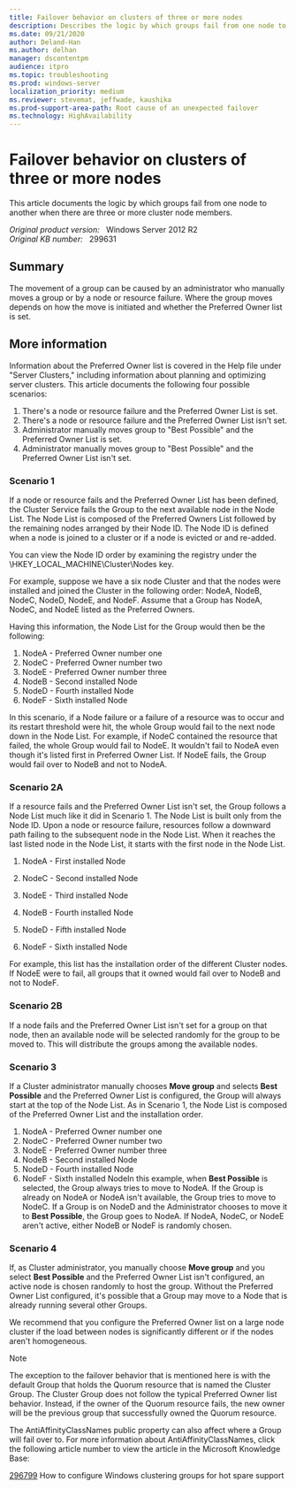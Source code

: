 ```yaml
---
title: Failover behavior on clusters of three or more nodes
description: Describes the logic by which groups fail from one node to another when there are three or more cluster node members.
ms.date: 09/21/2020
author: Deland-Han
ms.author: delhan
manager: dscontentpm
audience: itpro
ms.topic: troubleshooting
ms.prod: windows-server
localization_priority: medium
ms.reviewer: stevemat, jeffwade, kaushika
ms.prod-support-area-path: Root cause of an unexpected failover
ms.technology: HighAvailability
---
```

# Failover behavior on clusters of three or more nodes

This article documents the logic by which groups fail from one node to another when there are three or more cluster node members.

_Original product version:_ &nbsp; Windows Server 2012 R2  
_Original KB number:_ &nbsp; 299631

## Summary

The movement of a group can be caused by an administrator who manually moves a group or by a node or resource failure. Where the group moves depends on how the move is initiated and whether the Preferred Owner list is set.

## More information

Information about the Preferred Owner list is covered in the Help file under "Server Clusters," including information about planning and optimizing server clusters. This article documents the following four possible scenarios:

1. There's a node or resource failure and the Preferred Owner List is set.
2. There's a node or resource failure and the Preferred Owner List isn't set.
3. Administrator manually moves group to "Best Possible" and the Preferred Owner List is set.
4. Administrator manually moves group to "Best Possible" and the Preferred Owner List isn't set.

### Scenario 1

If a node or resource fails and the Preferred Owner List has been defined, the Cluster Service fails the Group to the next available node in the Node List. The Node List is composed of the Preferred Owners List followed by the remaining nodes arranged by their Node ID. The Node ID is defined when a node is joined to a cluster or if a node is evicted or and re-added.

You can view the Node ID order by examining the registry under the \HKEY_LOCAL_MACHINE\Cluster\Nodes key.

For example, suppose we have a six node Cluster and that the nodes were installed and joined the Cluster in the following order: NodeA, NodeB, NodeC, NodeD, NodeE, and NodeF. Assume that a Group has NodeA, NodeC, and NodeE listed as the Preferred Owners.

Having this information, the Node List for the Group would then be the following:

1. NodeA - Preferred Owner number one
2. NodeC - Preferred Owner number two
3. NodeE - Preferred Owner number three
4. NodeB - Second installed Node
5. NodeD - Fourth installed Node
6. NodeF - Sixth installed Node

In this scenario, if a Node failure or a failure of a resource was to occur and its restart threshold were hit, the whole Group would fail to the next node down in the Node List. For example, if NodeC contained the resource that failed, the whole Group would fail to NodeE. It wouldn't fail to NodeA even though it's listed first in Preferred Owner List. If NodeE fails, the Group would fail over to NodeB and not to NodeA.

### Scenario 2A

If a resource fails and the Preferred Owner List isn't set, the Group follows a Node List much like it did in Scenario 1. The Node List is built only from the Node ID. Upon a node or resource failure, resources follow a downward path failing to the subsequent node in the Node List. When it reaches the last listed node in the Node List, it starts with the first node in the Node List.
1. NodeA - First installed Node

2. NodeC - Second installed Node
3. NodeE - Third installed Node

4. NodeB - Fourth installed Node
5. NodeD - Fifth installed Node
6. NodeF - Sixth installed Node

For example, this list has the installation order of the different Cluster nodes. If NodeE were to fail, all groups that it owned would fail over to NodeB and not to NodeF.

### Scenario 2B

If a node fails and the Preferred Owner List isn't set for a group on that node, then an available node will be selected randomly for the group to be moved to. This will distribute the groups among the available nodes.

### Scenario 3

If a Cluster administrator manually chooses **Move group** and selects **Best Possible** and the Preferred Owner List is configured, the Group will always start at the top of the Node List. As in Scenario 1, the Node List is composed of the Preferred Owner List and the installation order.
1. NodeA - Preferred Owner number one
2. NodeC - Preferred Owner number two
3. NodeE - Preferred Owner number three
4. NodeB - Second installed Node
5. NodeD - Fourth installed Node
6. NodeF - Sixth installed NodeIn this example, when **Best Possible** is selected, the Group always tries to move to NodeA. If the Group is already on NodeA or NodeA isn't available, the Group tries to move to NodeC. If a Group is on NodeD and the Administrator chooses to move it to **Best Possible**, the Group goes to NodeA. If NodeA, NodeC, or NodeE aren't active, either NodeB or NodeF is randomly chosen.

### Scenario 4

If, as Cluster administrator, you manually choose **Move group** and you select **Best Possible** and the Preferred Owner List isn't configured, an active node is chosen randomly to host the group. Without the Preferred Owner List configured, it's possible that a Group may move to a Node that is already running several other Groups.

We recommend that you configure the Preferred Owner list on a large node cluster if the load between nodes is significantly different or if the nodes aren't homogeneous.

> [!NOTE]
> The exception to the failover behavior that is mentioned here is with the default Group that holds the Quorum resource that is named the Cluster Group. The Cluster Group does not follow the typical Preferred Owner list behavior. Instead, if the owner of the Quorum resource fails, the new owner will be the previous group that successfully owned the Quorum resource.

The AntiAffinityClassNames public property can also affect where a Group will fail over to. For more information about AntiAffinityClassNames, click the following article number to view the article in the Microsoft Knowledge Base:

[296799](https://support.microsoft.com/help/296799) How to configure Windows clustering groups for hot spare support
